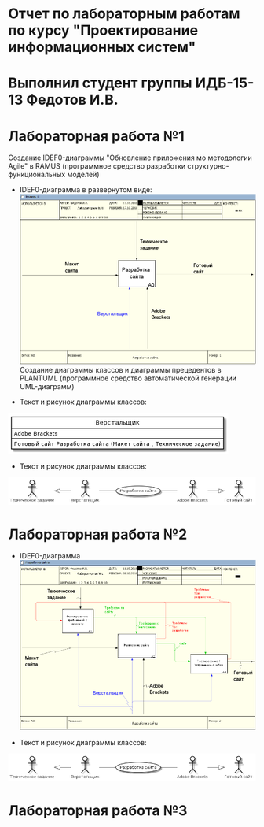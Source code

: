 # Отчет по лабораторным работам по курсу "Проектирование информационных систем"

# Выполнил   студент группы ИДБ-15-13 Федотов И.В.

# Лабораторная работа №1

Создание IDEF0-диаграммы "Обновление приложения мо методологии Agile" в RAMUS (программное средство разработки структурно-функциональных моделей)

* IDEF0-диаграмма в развернутом виде:
![none](https://github.com/vanya97/IDB-15-13/blob/master/1.PNG)
Создание диаграммы классов и диаграммы прецедентов в PLANTUML (программное средство автоматической генерации UML-диаграмм)

* Текст и рисунок диаграммы классов:

![none](https://github.com/vanya97/IDB-15-13/blob/master/Диаграмма.png)

* Текст и рисунок диаграммы классов:

![none](https://github.com/vanya97/IDB-15-13/blob/master/Диаграмма%20классов.png)

# Лабораторная работа №2

* IDEF0-диаграмма 
![none](https://github.com/vanya97/IDB-15-13/blob/master/2.PNG)

* Текст и рисунок диаграммы классов:

![none](https://github.com/vanya97/IDB-15-13/blob/master/Диаграмма%20классов.png)
# Лабораторная работа №3
